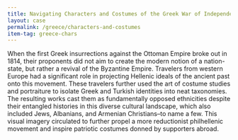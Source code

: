 ```yaml
---
title: Navigating Characters and Costumes of the Greek War of Independence
layout: case
permalink: /greece/characters-and-costumes
item-tag: greece-chars
---
```


When the first Greek insurrections against the Ottoman
Empire broke out in 1814, their proponents did not aim
to create the modern notion of a nation-state, but
rather a revival of the Byzantine Empire. Travelers
from western Europe had a significant role in
projecting Hellenic ideals of the ancient past onto
this movement. These travelers further used the art of
costume studies and portraiture to isolate Greek and
Turkish identities into neat taxonomies. The resulting
works cast them as fundamentally opposed ethnicities
despite their entangled histories in this diverse
cultural landscape, which also included Jews,
Albanians, and Armenian Christians–to name a few. This
visual imagery circulated to further propel a more
reductionist philhellenic movement and inspire
patriotic costumes donned by supporters abroad.
